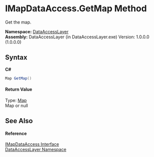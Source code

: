 # IMapDataAccess.GetMap Method 
 

Get the map.

**Namespace:**&nbsp;<a href="a7c61f8d-f057-3930-35a0-27e5c277cc0e">DataAccessLayer</a><br />**Assembly:**&nbsp;DataAccessLayer (in DataAccessLayer.exe) Version: 1.0.0.0 (1.0.0.0)

## Syntax

**C#**<br />
``` C#
Map GetMap()
```


#### Return Value
Type: <a href="f8a96ac2-f858-6547-6b69-4524741f7a10">Map</a><br />Map or null

## See Also


#### Reference
<a href="af2a5fe2-77e0-247d-1088-32e8c442326b">IMapDataAccess Interface</a><br /><a href="a7c61f8d-f057-3930-35a0-27e5c277cc0e">DataAccessLayer Namespace</a><br />